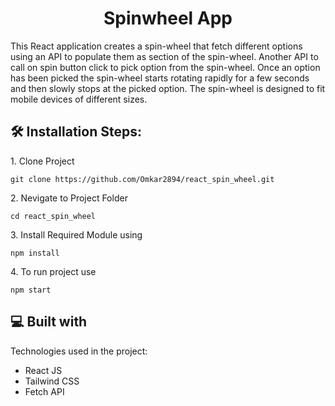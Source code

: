 <h1 align="center" id="title">Spinwheel App</h1>

<p id="description">This React application creates a spin-wheel that fetch different options using an API to populate them as section of the spin-wheel. Another API to call on spin button click to pick option from the spin-wheel. Once an option has been picked the spin-wheel starts rotating rapidly for a few seconds and then slowly stops at the picked option. The spin-wheel is designed to fit mobile devices of different sizes.</p>

<h2>🛠️ Installation Steps:</h2>

<p>1. Clone Project</p>

```
git clone https://github.com/Omkar2894/react_spin_wheel.git
```

<p>2. Nevigate to Project Folder</p>

```
cd react_spin_wheel
```

<p>3. Install Required Module using</p>

```
npm install
```

<p>4. To run project use</p>

```
npm start
```


  
  
<h2>💻 Built with</h2>

Technologies used in the project:

*   React JS
*   Tailwind CSS
*   Fetch API
